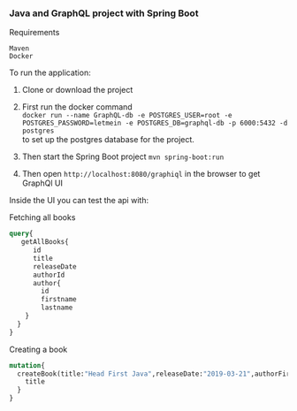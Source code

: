 ### Java and GraphQL project with Spring Boot

Requirements

```
Maven
Docker 
```

To run the application: 
1. Clone or download the project

2. First run the docker command <br> ``docker run --name GraphQL-db -e POSTGRES_USER=root -e POSTGRES_PASSWORD=letmein -e POSTGRES_DB=graphql-db -p 6000:5432 -d postgres`` <br> to 
   set up the postgres database for the project.
   
3. Then start the Spring Boot project ``mvn spring-boot:run``

4. Then open ``http://localhost:8080/graphiql`` in the browser to get GraphQl UI


Inside the UI you can test the api with:


Fetching all books
```graphql
query{
   getAllBooks{
      id
      title
      releaseDate
      authorId
      author{
        id
        firstname
        lastname
    }
  }
}
```

Creating a book
```graphql
mutation{
  createBook(title:"Head First Java",releaseDate:"2019-03-21",authorFirstname:"Foo",authorLastname:"Demo"){
    title
  }
}

```
